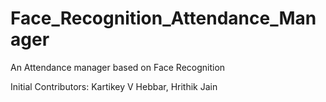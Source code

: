 # Face_Recognition_Attendance_Manager
An Attendance manager based on Face Recognition

Initial Contributors:
Kartikey V Hebbar, Hrithik Jain

